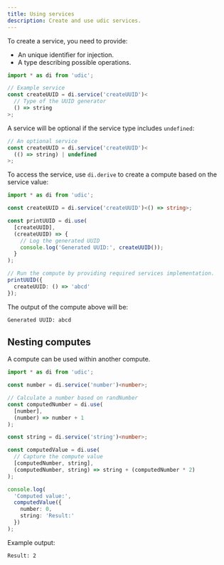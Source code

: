 ```yaml
---
title: Using services
description: Create and use udic services.
---
```


To create a service, you need to provide:
- An unique identifier for injection.
- A type describing possible operations.

```ts
import * as di from 'udic';

// Example service
const createUUID = di.service('createUUID')<
  // Type of the UUID generator
  () => string
>;
```

A service will be optional if the service type includes `undefined`:
```ts
// An optional service
const createUUID = di.service('createUUID')<
  (() => string) | undefined
>;
```

To access the service, use `di.derive` to create a compute based on the service value:
```ts
import * as di from 'udic';

const createUUID = di.service('createUUID')<() => string>;

const printUUID = di.use(
  [createUUID],
  (createUUID) => {
    // Log the generated UUID
    console.log('Generated UUID:', createUUID());
  }
);

// Run the compute by providing required services implementation.
printUUID({
  createUUID: () => 'abcd'
});
```

The output of the compute above will be:
```txt showLineNumbers=false
Generated UUID: abcd
```

## Nesting computes
A compute can be used within another compute.
```ts
import * as di from 'udic';

const number = di.service('number')<number>;

// Calculate a number based on randNumber
const computedNumber = di.use(
  [number],
  (number) => number + 1
);

const string = di.service('string')<number>;

const computedValue = di.use(
  // Capture the compute value
  [computedNumber, string],
  (computedNumber, string) => string + (computedNumber * 2)
);

console.log(
  'Computed value:',
  computedValue({
    number: 0,
    string: 'Result:'
  })
);
```

Example output:
```txt showLineNumbers=false
Result: 2
```

